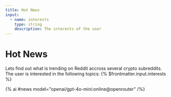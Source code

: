 ```yaml
---
title: Hot News
input: 
  - name: interests
    type: string
    description: The interests of the user
---
```


# Hot News

Lets find out what is trending on Reddit accross several crypto subreddits. The user is interested in the following topics: {% $frontmatter.input.interests %}

{% ai #news model="openai/gpt-4o-mini:online@openrouter" /%}